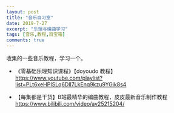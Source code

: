 ```yaml
---
layout: post
title: "音乐自习室"
date: 2019-7-27
excerpt: "乐理与编曲学习"
tags: [音乐,教程,百宝箱]
comments: true
---
```


收集的一些音乐教程，学习一个。

* 《零基础乐理知识课程》【doyoudo 教程】
https://www.youtube.com/playlist?list=PLt6xeHPISLq6DlI7LkEnq9kzu9YGik8s4

* 【每集都是干货】B站最精华的编曲教程，皮皮最新音乐制作教程
https://www.bilibili.com/video/av25215204/


